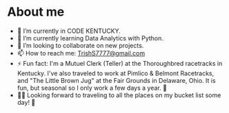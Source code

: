 # About me



- 🔭 I’m currently in CODE KENTUCKY. 
- 🌱 I’m currently learning Data Analytics with Python.
- 👯 I’m looking to collaborate on new projects. 
- 📫 How to reach me: TrishS7777@gmail.com 
- ⚡ Fun fact: I'm a Mutuel Clerk (Teller) at the Thoroughbred racetracks in Kentucky. I've also traveled to work at Pimlico & Belmont Racetracks, and "The Little Brown Jug" at 
     the Fair Grounds in Delaware, Ohio.  It is fun, but seasonal so I only work a few days a year. 🐎
- 🦩🌴 Looking forward to traveling to all the places on my bucket list some day! 🦋

